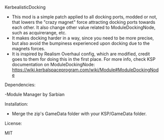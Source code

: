 KerbealisticDocking

- This mod is a simple patch applied to all docking ports, modded or not, that lowers the "crazy magnet" force attracting docking ports towards each other.
It also change other value related to ModuleDockingNode, such as acquirerange, etc.
- It makes docking harder in a way, since you need to be more precise, but also avoid the bumpiness experienced upon docking due to the magnets forces.
- It is inspired by Realism Overhaul config, which are modified, credit goes to them for doing this in the first place.
For more info, check KSP documentation on ModuleDockingNode: https://wiki.kerbalspaceprogram.com/wiki/Module#ModuleDockingNode
 

Dependencies:

-Module Manager by Sarbian


Installation:

- Merge the zip's GameData folder with your KSP/GameData folder.


License:

MIT
